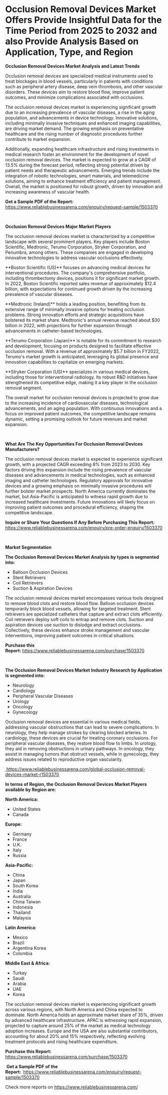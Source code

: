 <p><h1>Occlusion Removal Devices Market Offers Provide Insightful Data for the Time Period from 2025 to 2032 and also Provide Analysis Based on Application, Type, and Region</h1></p><p><strong>Occlusion Removal Devices Market Analysis and Latest Trends</strong></p>
<p><p>Occlusion removal devices are specialized medical instruments used to treat blockages in blood vessels, particularly in patients with conditions such as peripheral artery disease, deep vein thrombosis, and other vascular disorders. These devices aim to restore blood flow, improve patient outcomes, and minimize complications associated with occlusions.</p><p>The occlusion removal devices market is experiencing significant growth due to an increasing prevalence of vascular diseases, a rise in the aging population, and advancements in device technology. Innovative solutions, including minimally invasive techniques and enhanced imaging capabilities, are driving market demand. The growing emphasis on preventative healthcare and the rising number of diagnostic procedures further contribute to market expansion. </p><p>Additionally, expanding healthcare infrastructure and rising investments in medical research foster an environment for the development of novel occlusion removal devices. The market is expected to grow at a CAGR of 13.5% during the forecast period, reflecting strong potential driven by patient needs and therapeutic advancements. Emerging trends include the integration of robotic technologies, smart materials, and telemedicine solutions, aiming to enhance treatment efficiency and patient management. Overall, the market is positioned for robust growth, driven by innovation and increasing awareness of vascular health.</p></p>
<p><strong>Get a Sample PDF of the Report:&nbsp;</strong> <a href="https://www.reliablebusinessarena.com/enquiry/request-sample/1503370?utm_campaign=1990&utm_medium=2&utm_source=Github&utm_content=ia&utm_term=23032025&utm_id=occlusion-removal-devices">https://www.reliablebusinessarena.com/enquiry/request-sample/1503370</a></p>
<p>&nbsp;</p>
<p><strong>Occlusion Removal Devices Major Market Players</strong></p>
<p><p>The occlusion removal devices market is characterized by a competitive landscape with several prominent players. Key players include Boston Scientific, Medtronic, Terumo Corporation, Stryker Corporation, and Penumbra, among others. These companies are engaged in developing innovative technologies to address vascular occlusions effectively.</p><p>**Boston Scientific (US)** focuses on advancing medical devices for interventional procedures. The company's comprehensive portfolio, including thrombectomy devices, positions it for significant market growth. In 2022, Boston Scientific reported sales revenue of approximately $12.4 billion, with expectations for continued growth driven by the increasing prevalence of vascular diseases.</p><p>**Medtronic (Ireland)** holds a leading position, benefiting from its extensive range of minimally invasive options for treating occlusion problems. Strong innovation efforts and strategic acquisitions have bolstered its market share. Medtronic's annual revenue reached about $30 billion in 2022, with projections for further expansion through advancements in catheter-based technologies.</p><p>**Terumo Corporation (Japan)** is notable for its commitment to research and development, focusing on products designed to facilitate effective occlusion removal. With a revenue of approximately $5.7 billion in FY2022, Terumo's market growth is anticipated, leveraging its global presence and innovation capabilities to capitalize on emerging markets.</p><p>**Stryker Corporation (US)** specializes in various medical devices, including those for interventional radiology. Its robust R&D initiatives have strengthened its competitive edge, making it a key player in the occlusion removal segment. </p><p>The overall market for occlusion removal devices is projected to grow due to the increasing incidence of cardiovascular diseases, technological advancements, and an aging population. With continuous innovations and a focus on improved patient outcomes, the competitive landscape remains dynamic, setting a promising outlook for future revenues and market expansion.</p></p>
<p>&nbsp;</p>
<p><strong>What Are The Key Opportunities For Occlusion Removal Devices Manufacturers?</strong></p>
<p><p>The occlusion removal devices market is expected to experience significant growth, with a projected CAGR exceeding 8% from 2023 to 2030. Key factors driving this expansion include the rising prevalence of vascular diseases and advancements in medical technologies, such as enhanced imaging and catheter technologies. Regulatory approvals for innovative devices and a growing emphasis on minimally invasive procedures will further bolster market prospects. North America currently dominates the market, but Asia-Pacific is anticipated to witness rapid growth due to increased healthcare investments. Future innovations will likely focus on improving patient outcomes and procedural efficiency, shaping the competitive landscape.</p></p>
<p><strong>Inquire or Share Your Questions If Any Before Purchasing This Report:</strong> <a href="https://www.reliablebusinessarena.com/enquiry/pre-order-enquiry/1503370?utm_campaign=1990&utm_medium=2&utm_source=Github&utm_content=ia&utm_term=23032025&utm_id=occlusion-removal-devices">https://www.reliablebusinessarena.com/enquiry/pre-order-enquiry/1503370</a></p>
<p>&nbsp;</p>
<p><strong>Market Segmentation</strong></p>
<p><strong>The Occlusion Removal Devices Market Analysis by types is segmented into:</strong></p>
<p><ul><li>Balloon Occlusion Devices</li><li>Stent Retrievers</li><li>Coil Retrievers</li><li>Suction & Aspiration Devices</li></ul></p>
<p><p>The occlusion removal devices market encompasses various tools designed to remove blood clots and restore blood flow. Balloon occlusion devices temporarily block blood vessels, allowing for targeted treatment. Stent retrievers are specialized catheters that capture and extract clots efficiently. Coil retrievers deploy soft coils to entrap and remove clots. Suction and aspiration devices use suction to dislodge and extract occlusions. Collectively, these devices enhance stroke management and vascular interventions, improving patient outcomes in critical situations.</p></p>
<p><strong>Purchase this Report:&nbsp;</strong><a href="https://www.reliablebusinessarena.com/purchase/1503370?utm_campaign=1990&utm_medium=2&utm_source=Github&utm_content=ia&utm_term=23032025&utm_id=occlusion-removal-devices">https://www.reliablebusinessarena.com/purchase/1503370</a></p>
<p>&nbsp;</p>
<p><strong>The Occlusion Removal Devices Market Industry Research by Application is segmented into:</strong></p>
<p><ul><li>Neurology</li><li>Cardiology</li><li>Peripheral Vascular Diseases</li><li>Urology</li><li>Oncology</li><li>Gynecology</li></ul></p>
<p><p>Occlusion removal devices are essential in various medical fields, addressing vascular obstructions that can lead to severe complications. In neurology, they help manage strokes by clearing blocked arteries. In cardiology, these devices are crucial for treating coronary occlusions. For peripheral vascular diseases, they restore blood flow to limbs. In urology, they aid in removing obstructions in urinary pathways. In oncology, they assist in managing tumors that obstruct vessels, while in gynecology, they address issues related to reproductive organ vascularity.</p></p>
<p><a href="https://www.reliablebusinessarena.com/global-occlusion-removal-devices-market-r1503370?utm_campaign=1990&utm_medium=2&utm_source=Github&utm_content=ia&utm_term=23032025&utm_id=occlusion-removal-devices">&nbsp;https://www.reliablebusinessarena.com/global-occlusion-removal-devices-market-r1503370</a></p>
<p><strong>In terms of Region, the Occlusion Removal Devices Market Players available by Region are:</strong></p>
<p>
    <p> <strong> North America: </strong>
        <ul>
            <li>United States</li>
            <li>Canada</li>
        </ul>
        </p> 
    <p> <strong> Europe: </strong>
        <ul>
            <li>Germany</li>
            <li>France</li>
            <li>U.K.</li>
            <li>Italy</li>
            <li>Russia</li>
        </ul>
        </p> 
    <p> <strong> Asia-Pacific: </strong>
        <ul>
            <li>China</li>
            <li>Japan</li>
            <li>South Korea</li>
            <li>India</li>
            <li>Australia</li>
            <li>China Taiwan</li>
            <li>Indonesia</li>
            <li>Thailand</li>
            <li>Malaysia</li>
        </ul>
        </p> 
    <p> <strong> Latin America: </strong>
        <ul>
            <li>Mexico</li>
            <li>Brazil</li>
            <li>Argentina Korea</li>
            <li>Colombia</li>
        </ul>
        </p> 
    <p> <strong> Middle East & Africa: </strong>
        <ul>
            <li>Turkey</li>
            <li>Saudi</li>
            <li>Arabia</li>
            <li>UAE</li>
            <li>Korea</li>
        </ul>
    </p>
    </p>
<p><p>The occlusion removal devices market is experiencing significant growth across various regions, with North America and China expected to dominate. North America holds an approximate market share of 35%, driven by advanced healthcare infrastructure. APAC is witnessing rapid expansion, projected to capture around 25% of the market as medical technology adoption increases. Europe and the USA are also substantial contributors, accounting for about 20% and 15% respectively, reflecting evolving treatment protocols and rising healthcare expenditure.</p></p>
<p><strong>Purchase this Report: </strong><a href="https://www.reliablebusinessarena.com/purchase/1503370?utm_campaign=1990&utm_medium=2&utm_source=Github&utm_content=ia&utm_term=23032025&utm_id=occlusion-removal-devices">https://www.reliablebusinessarena.com/purchase/1503370</a></p>
<p>&nbsp;<strong>Get a Sample PDF of the Report:&nbsp;&nbsp;</strong><a href="https://www.reliablebusinessarena.com/enquiry/request-sample/1503370?utm_campaign=1990&utm_medium=2&utm_source=Github&utm_content=ia&utm_term=23032025&utm_id=occlusion-removal-devices">https://www.reliablebusinessarena.com/enquiry/request-sample/1503370</a></p>
<p><strong></strong></p>
<p>Check more reports on <a href="https://www.reliablebusinessarena.com/?utm_campaign=1990&utm_medium=2&utm_source=Github&utm_content=ia&utm_term=23032025&utm_id=occlusion-removal-devices">https://www.reliablebusinessarena.com/</a></p>
